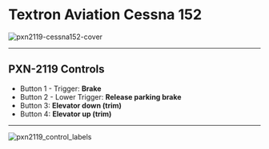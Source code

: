# Textron Aviation Cessna 152

![pxn2119-cessna152-cover](https://user-images.githubusercontent.com/9207205/91654453-64512b80-eadb-11ea-95ed-77bf670c558c.jpg)

***

## PXN-2119 Controls

- Button 1 - Trigger: **Brake**
- Button 2 - Lower Trigger: **Release parking brake**
- Button 3: **Elevator down (trim)**
- Button 4: **Elevator up (trim)**


***

![pxn2119_control_labels](https://user-images.githubusercontent.com/9207205/91651736-d9643700-eac2-11ea-996f-206442c51563.jpg)